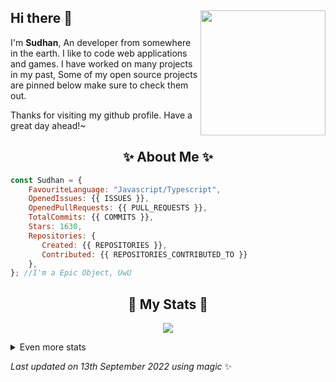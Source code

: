 ## Hi there 👋 <img align="right" src="https://avatars.githubusercontent.com/u/55418697?v=4" width="200" />
I'm **Sudhan**, An developer from somewhere in the earth. I like to code web applications and games. I have worked on many projects in my past, Some of my open source projects are pinned below make sure to check them out.
  
Thanks for visiting my github profile. Have a great day ahead!~
  
<h2 align="center"> ✨ About Me ✨</h2>

```js
const Sudhan = {
    FavouriteLanguage: "Javascript/Typescript",
    OpenedIssues: {{ ISSUES }},
    OpenedPullRequests: {{ PULL_REQUESTS }},
    TotalCommits: {{ COMMITS }},
    Stars: 1630,
    Repositories: {
       Created: {{ REPOSITORIES }},
       Contributed: {{ REPOSITORIES_CONTRIBUTED_TO }}
    },
}; //I'm a Epic Object, UwU
```
  
<h2 align="center"> 🚀 My Stats 🚀</h2>
<p align="center">
<img src="https://github-readme-streak-stats.herokuapp.com/?user=SudhanPlayz&theme=tokyonight">
</p>
<details>
  <summary>
      Even more stats
  </summary>
  <p align="center">
    <img src="https://github-profile-trophy.vercel.app/?username=SudhanPlayz&theme=dracula">
    <img src="https://github-readme-stats.vercel.app/api?username=SudhanPlayz&theme=tokyonight&count_private=true&show_icons=true&include_all_commits=true">
  </p>
</details>
  
<!-- Last updated on Tue Sep 13 2022 06:55:48 GMT+0000 (Coordinated Universal Time) ;-;-->
<i>Last updated on 13th September 2022 using magic</i> ✨